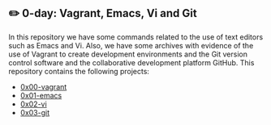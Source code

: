 ## :pencil2: 0-day: Vagrant, Emacs, Vi and Git
In this repository we have some commands related to the use of text editors such as Emacs and Vi. Also, we have some archives with evidence of the use of Vagrant to create development environments and the Git version control software and the collaborative development platform GitHub. This repository contains the following projects:

 - [0x00-vagrant](https://github.com/dmhenaopa/holbertonschool-zero_day/tree/master/0x00-vagrant)
 - [0x01-emacs](https://github.com/dmhenaopa/holbertonschool-zero_day/tree/master/0x01-emacs)
 - [0x02-vi](https://github.com/dmhenaopa/holbertonschool-zero_day/tree/master/0x02-vi)
 - [0x03-git](https://github.com/dmhenaopa/holbertonschool-zero_day/tree/master/0x03-git)


<!--stackedit_data:
eyJoaXN0b3J5IjpbLTM5NjE3NTczNiwxNDg1NjAyMDg3XX0=
-->